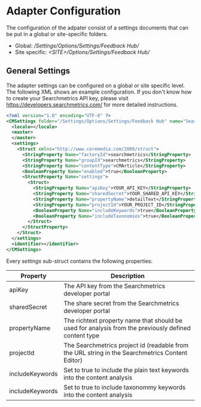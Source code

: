 # Adapter Configuration

The configuration of the adpater consist of a settings documents that can be
put in a global or site-specific folders.

- Global: _/Settings/Options/Settings/Feedback Hub/_
- Site specific: _&lt;SITE&gt;/Options/Settings/Feedback Hub/_


## General Settings

The adapter settings can be configured on a global or site specific level. The following
XML shows an example configuration. If you don't know how to create your Searchmetrics API key,
please visit https://developers.searchmetrics.com/ for more detailed instructions.

```xml
<?xml version="1.0" encoding="UTF-8" ?>
<CMSettings folder="/Settings/Options/Settings/Feedback Hub" name="Searchmetrics Adapter (Global)">
  <locale></locale>
  <master>
  </master>
  <settings>
    <Struct xmlns="http://www.coremedia.com/2008/struct">
      <StringProperty Name="factoryId">searchmetrics</StringProperty>
      <StringProperty Name="groupId">searchmetrics</StringProperty>
      <StringProperty Name="contentType">CMArticle</StringProperty>
      <BooleanProperty Name="enabled">true</BooleanProperty>
      <StructProperty Name="settings">
        <Struct>
          <StringProperty Name="apiKey">YOUR_API_KEY</StringProperty>
          <StringProperty Name="sharedSecret">YOUR_SHARED_API_KEY</StringProperty>
          <StringProperty Name="propertyName">detailText</StringProperty>
          <StringProperty Name="projectId">YOUR_PROJECT_ID</StringProperty>
          <BooleanProperty Name="includeKeywords">true</BooleanProperty>
          <BooleanProperty Name="includeTaxonomies">true</BooleanProperty>
        </Struct>
      </StructProperty>
    </Struct>
  </settings>
  <identifier></identifier>
</CMSettings>

```


Every _settings_ sub-struct contains the following properties:

| Property          | Description   |
| ----------------- | ------------- |
| apiKey            | The API key from the Searchmetrics developer portal |
| sharedSecret      | The share secret from the Searchmetrics developer portal |
| propertyName      | The richtext property name that should be used for analysis from the previously defined content type |
| projectId         | The Searchmetrics project id (readable from the URL string in the Searchmetrics Content Editor) |
| includeKeywords   | Set to true to include the plain text keywords into the content analysis |
| includeKeywords   | Set to true to include taxonommy keywords into the content analysis |


